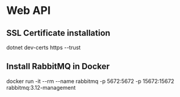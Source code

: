 ﻿# Web API

## SSL Certificate installation

dotnet dev-certs https --trust

## Install RabbitMQ in Docker

docker run -it --rm --name rabbitmq -p 5672:5672 -p 15672:15672 rabbitmq:3.12-management